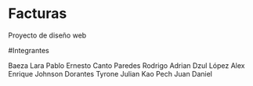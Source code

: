 # Facturas
Proyecto de diseño web

#Integrantes

Baeza Lara Pablo Ernesto
Canto Paredes Rodrigo Adrian
Dzul López Alex Enrique
Johnson Dorantes Tyrone Julian
Kao Pech Juan Daniel
